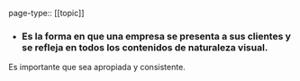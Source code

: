 page-type:: [[topic]]
- ### Es la forma en que una empresa se presenta a sus clientes y se refleja en todos los contenidos de naturaleza visual.

Es importante que sea apropiada y consistente.


